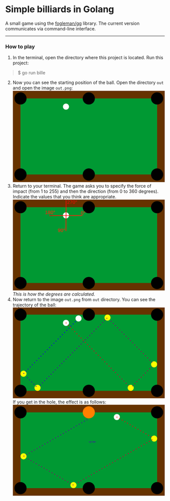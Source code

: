 # Simple billiards in Golang
A small game using the [fogleman/gg](http://github.com/fogleman/gg "github.com/fogleman/gg") library.
The current version communicates via command-line interface.

***
### How to play
1. In the terminal, open the directory where this project is located. Run this project:
> $ go run bille
2. Now you can see the starting position of the ball. Open the directory `out` and open the image `out.png`:
![start_position.png](https://raw.githubusercontent.com/bukv/bille/develop/images/start_position.png "Start position")
3. Return to your terminal. The game asks you to specify the force of impact (from 1 to 255) and then the direction (from 0 to 360 degrees). Indicate the values that you think are appropriate.
![degrees.png](https://raw.githubusercontent.com/bukv/bille/develop/images/degrees.png "This is how the degrees are calculated")
*This is how the degrees are calculated.*
4. Now return to the image `out.png` from `out` directory. You can see the trajectory of the ball:
![final_1.png](https://raw.githubusercontent.com/bukv/bille/develop/images/final_1.png "Final_1")
If you get in the hole, the effect is as follows:
![final_2.png](https://raw.githubusercontent.com/bukv/bille/develop/images/final_2.png "Final_2")